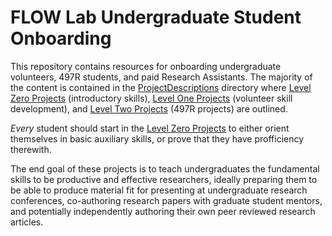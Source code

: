 # FLOW Lab Undergraduate Student Onboarding

This repository contains resources for onboarding undergraduate volunteers, 497R students, and paid Research Assistants.
The majority of the content is contained in the [ProjectDescriptions](ProjectDescriptions/) directory where [Level Zero Projects](ProjectDescriptions/Level0Projects) (introductory skills), [Level One Projects](ProjectDescriptions/Level1Projects) (volunteer skill development), and [Level Two Projects](ProjectDescriptions/Level2Projects) (497R projects) are outlined.

_Every_ student should start in the [Level Zero Projects](ProjectDescriptions/Level0Projects) to either orient themselves in basic auxiliary skills, or prove that they have profficiency therewith.

The end goal of these projects is to teach undergraduates the fundamental skills to be productive and effective researchers, ideally preparing them to be able to produce material fit for presenting at undergraduate research conferences, co-authoring research papers with graduate student mentors, and potentially independently authoring their own peer reviewed research articles.